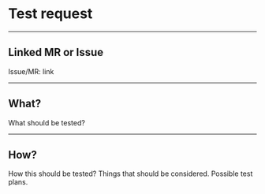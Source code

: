 # Test request

---
## Linked MR or Issue

Issue/MR: link

---
## What?

What should be tested?

---
## How?

How this should be tested? Things that should be considered. Possible test plans.
